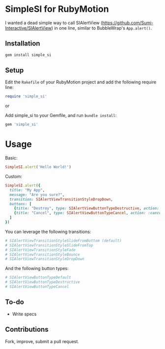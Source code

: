 SimpleSI for RubyMotion
====================

I wanted a dead simple way to call SIAlertView (https://github.com/Sumi-Interactive/SIAlertView) in one line, similar to BubbleWrap's `App.alert()`.


## Installation

```ruby
gem install simple_si
```

## Setup

Edit the `Rakefile` of your RubyMotion project and add the following require line:

```ruby
require 'simple_si'
```
or

Add simple_si to your Gemfile, and run `bundle install`:
```ruby
gem 'simple_si'
```

Usage
==========

Basic:

```ruby
SimpleSI.alert('Hello World!')
```

Custom:
```ruby
SimpleSI.alert({
  title: "My App",
  message: "Are you sure?",
  transition: SIAlertViewTransitionStyleDropDown,
  buttons: [
    {title: "Destroy", type: SIAlertViewButtonTypeDestructive, action: :destroy},
    {title: "Cancel", type: SIAlertViewButtonTypeCancel, action: :cancel}
  ]
})
```

You can leverage the following transitions:
```ruby
# SIAlertViewTransitionStyleSlideFromBottom (default)
# SIAlertViewTransitionStyleSlideFromTop
# SIAlertViewTransitionStyleFade
# SIAlertViewTransitionStyleBounce
# SIAlertViewTransitionStyleDropDown
```

And the following button types:
```ruby
# SIAlertViewButtonTypeDefault
# SIAlertViewButtonTypeDestructive
# SIAlertViewButtonTypeCancel
```

## To-do

* Write specs

## Contributions

Fork, improve, submit a pull request.
